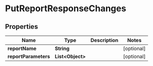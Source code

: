 

# PutReportResponseChanges


## Properties

| Name | Type | Description | Notes |
|------------ | ------------- | ------------- | -------------|
|**reportName** | **String** |  |  [optional] |
|**reportParameters** | **List&lt;Object&gt;** |  |  [optional] |



